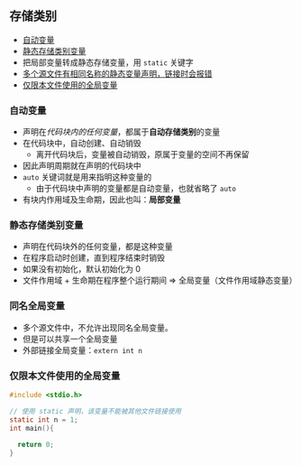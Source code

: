 ## 存储类别

- [自动变量](#自动变量)
- [静态存储类别变量](#静态存储类别变量)
- 把局部变量转成静态存储变量，用 `static` 关键字
- [多个源文件有相同名称的静态变量声明，链接时会报错](#同名全局变量)
- [仅限本文件使用的全局变量](#仅限本文件使用的全局变量)


### 自动变量

- 声明在*代码块内的任何变量*，都属于**自动存储类别**的变量
- 在代码块中，自动创建、自动销毁
  - 离开代码块后，变量被自动销毁，原属于变量的空间不再保留
- 因此声明周期就在声明的代码块中
- `auto` 关键词就是用来指明这种变量的
    - 由于代码块中声明的变量都是自动变量，也就省略了 `auto`
- 有块内作用域及生命期，因此也叫：**局部变量**  

### 静态存储类别变量

- 声明在代码块外的任何变量，都是这种变量
- 在程序启动时创建，直到程序结束时销毁
- 如果没有初始化，默认初始化为 0
- 文件作用域 + 生命期在程序整个运行期间 => 全局变量（文件作用域静态变量）

### 同名全局变量

- 多个源文件中，不允许出现同名全局变量。
- 但是可以共享一个全局变量
- 外部链接全局变量：`extern int n`

### 仅限本文件使用的全局变量

```c
#include <stdio.h>

// 使用 static 声明，该变量不能被其他文件链接使用
static int n = 1;
int main(){
  
  return 0;
}
```
